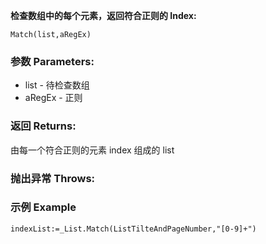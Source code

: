 **检查数组中的每个元素，返回符合正则的 Index:**

```autohotkey
Match(list,aRegEx)
```

### 参数 Parameters: 

- list - 待检查数组
- aRegEx - 正则

### 返回 Returns: 
由每一个符合正则的元素 index 组成的 list 
### 抛出异常 Throws: 
### 示例 Example
```autohotkey
indexList:=_List.Match(ListTilteAndPageNumber,"[0-9]+")
```